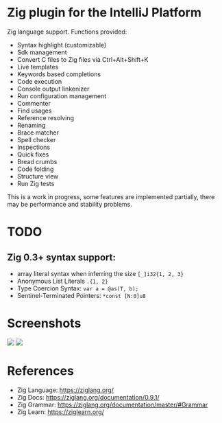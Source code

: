 Zig plugin for the IntelliJ Platform
====================================

<!-- Plugin description -->
Zig language support.
Functions provided:

* Syntax highlight (customizable)
* Sdk management
* Convert C files to Zig files via Ctrl+Alt+Shift+K
* Live templates
* Keywords based completions
* Code execution
* Console output linkenizer
* Run configuration management
* Commenter
* Find usages
* Reference resolving
* Renaming
* Brace matcher
* Spell checker
* Inspections
* Quick fixes
* Bread crumbs
* Code folding
* Structure view
* Run Zig tests

This is a work in progress, some features are implemented partially, there may be performance and stability problems.

<!-- Plugin description end -->

# TODO

## Zig 0.3+ syntax support: 

   * array literal syntax when inferring the size  `[_]i32{1, 2, 3}`
   * Anonymous List Literals  `.{1, 2}`
   * Type Coercion Syntax: `var a = @as(T, b);`
   * Sentinel-Terminated Pointers: `*const [N:0]u8`

# Screenshots

![](https://plugins.jetbrains.com/files/10560/screenshot_17959.png)
![](https://plugins.jetbrains.com/files/10560/screenshot_17965.png)

# References

* Zig Language: https://ziglang.org/
* Zig Docs: https://ziglang.org/documentation/0.9.1/
* Zig Grammar: https://ziglang.org/documentation/master/#Grammar
* Zig Learn: https://ziglearn.org/